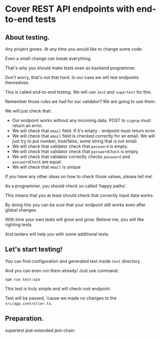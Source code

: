 # Cover REST API endpoints with end-to-end tests

## About testing.

Any project grows. At any time you would like to change some code. 

Even a small change can break everything. 

That's why you should make tests even as backend programmer.

Don't worry, that's not that hard. In our case we will test endpoints themselves.

This is called end-to-end testing. We will use `Jest` and `supertest` for this.

Remember those rules we had for our validator? We are going to use them.

We will just check that:

- Our endpoint works without any incoming data. POST to `signup` must return an error.
- We will check that `email` field. If it's empty - endpoint must return error. 
- We will check that `email` field is checked correctly for an email. We will just try to put number, true/false, some string that is not email.
- We will check that validator check that `password` is empty.
- We will check that validator check that `passwordCheck` is empty.
- We will check that validator correctly checks `password` and `passwordCheck` are equal.
- We will check that `email` is unique

If you have any other ideas on how to check those values, please tell me!

As a programmer, you should check so called 'happy paths'. 

This means that you at least should check that correctly input data works.

By doing this you can be sure that your endpoint still works even after global changes.

With time your own tests will grow and grow. Believe me, you will like righting tests.

And testers will help you with some additional tests. 

## Let's start testing!

You can find configuration and generated test inside `test` directory.

And you can even run them already! Just use command:

`npm run test:e2e`

This test is truly simple and will check root endpoint.

Test will be passed, 'cause we made no changes to the `src/app.controller.ts`.

## Preparation.

supertest
jest-extended
jest-chain
